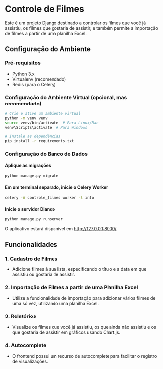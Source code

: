 # Controle de Filmes

Este é um projeto Django destinado a controlar os filmes que você já assistiu, os filmes que gostaria de assistir, e também permite a importação de filmes a partir de uma planilha Excel.

## Configuração do Ambiente

### Pré-requisitos

- Python 3.x
- Virtualenv (recomendado)
- Redis (para o Celery)

### Configuração do Ambiente Virtual (opcional, mas recomendado)

```bash
# Crie e ative um ambiente virtual
python -m venv venv
source venv/bin/activate  # Para Linux/Mac
venv\Scripts\activate  # Para Windows

# Instale as dependências
pip install -r requirements.txt
```

### Configuração do Banco de Dados
#### Aplique as migrações
```bash
python manage.py migrate
```
#### Em um terminal separado, inicie o Celery Worker
```bash
celery -A controle_filmes worker -l info
```
#### Inicie o servidor Django
```bash
python manage.py runserver
```
O aplicativo estará disponível em http://127.0.0.1:8000/

## Funcionalidades

### 1. Cadastro de Filmes

- Adicione filmes à sua lista, especificando o título e a data em que assistiu ou gostaria de assistir.
  
### 2. Importação de Filmes a partir de uma Planilha Excel

- Utilize a funcionalidade de importação para adicionar vários filmes de uma só vez, utilizando uma planilha Excel.

### 3. Relatórios

- Visualize os filmes que você já assistiu, os que ainda não assistiu e os que gostaria de assistir em gráficos usando Chart.js.

### 4. Autocomplete

- O frontend possui um recurso de autocomplete para facilitar o registro de visualizações.
